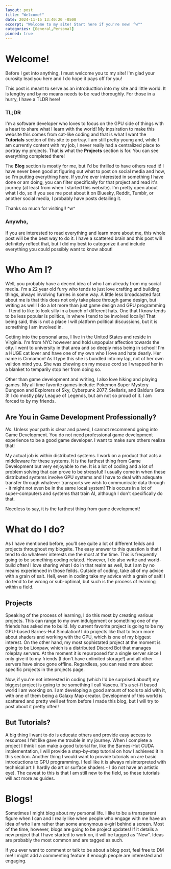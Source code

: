 ```yaml
---
layout: post
title: "Welcome!"
date: 2024-11-15 13:40:20 -0500
excerpt: "Welcome to my site! Start here if you're new! ^w^"
categories: [General,Personal]
pinned: true
---
```


# Welcome!
Before I get into anything, I must welcome you to my site! I'm glad your curosity lead you here and I do hope it pays off for you!

This post is meant to serve as an introducttion into my site and little world. It is lengthy and by no means needs to be read thoroughly. For those in a hurry, I have a TLDR here!



### TL;DR
I'm a software developer who loves to focus on the GPU side of things with a heart to share what I learn with the world! My inpsiration to make this website this comes from cat-like coding and that is what I want the **Tutorials** section of this site to portray. I am still pretty young and, while I am currently content with my job, I never really had a centralized place to portray my projects. That is what the **Projects** section is for. You can see everything completed there!

The **Blog** section is mostly for me, but I'd be thrilled to have others read it! I have never been good at figuring out what to post on social media and how, so I'm putting everything here. If you're ever interested in something I have done or am doing, you can filter specifically for that project and read it's journey (at least from when I started this website). I'm pretty open about what I do, so if you see me post about it on Bluesky, Reddit, Tumblr, or another social media, I probably have posts detailing it.

Thanks so much for visiting!! ^w^



### Anywho,
If you are interested to read everything and learn more about me, this whole post will be the best way to do it. I have a scattered brain and this post will definitely reflect that, but I did my best to categorize it and include everything you could possibly want to know about!



# Who Am I?
Well, you probably have a decent idea of who I am already from my social media. I'm a 22 year old furry who tends to just love crafting and building things, always involving furries in some way. A little less broadcasted fact about me is that this does not only take place through game design, but writing as well! I do a lot more than just game design and GPU programming - I tend to like to look silly in a bunch of different hats. One that I know tends to be less popular is politics, in where I tend to be involved locally! That being said, this is not a place I will platform political discussions, but it is something I am involved in.

Getting into the personal area, I live in the United States and reside in Virginia. I'm from NYC however and hold unpopular affection towards the city. I went to university in that area and so deeply miss being in school! I'm a HUGE cat lover and have one of my own who I love and hate dearly. Her name is Cinnamon! As I type this she is bundled into my lap, not of her own valition mind you. She was chewing on my mouse cord so I wrapped her in a blanket to temparily stop her from doing so. 

Other than game development and writing, I also love hiking and playing games. My all time favorite games include: Pokemon Super Mystery Dungeon and Explorers of Sky, Cyberpunk 2077, Stellaris, and Baldurs Gate 3! I do mostly play League of Legends, but am not so proud of it. I am forced to by my friends.



## Are You in Game Development Professionally?
*No.* Unless your path is clear and paved, I cannot recommend going into Game Development. You do not need professional game development experience to be a good game developer. I want to make sure others realize that!

My actual job is within distributed systems. I work on a product that acts a middleware for these systems. It is the farthest thing from Game Development but very enjoyable to me. It is a lot of coding and a lot of problem solving that can prove to be stressful! I usually come in when these distributed systems involve GPU systems and I have to deal with adequate transfer through whatever transports we wish to communicate data through - it might not even be in the same local system! This occurs in a lot of super-computers and systems that train AI, although I don't specifically do that.

Needless to say, it is the farthest thing from game development!



# What do I do?
As I have mentioned before, you'll see quite a lot of different feilds and projects throughout my blogsite. The easy answer to this question is that I tend to do whatever interests me the most at the time. This is frequently going to be something coding related. However, I do also write and world-build often! I love sharing what I do in that realm as well, but I am by no means experienced in those feilds. Outside of coding, take all of my advice with a grain of salt. Hell, even in coding take my advice with a grain of salt! I do tend to be wrong or sub-optimal, but such is the process of learning within a field.



## Projects
Speaking of the process of learning, I do this most by creating various projects. This can range to my own indulgement or something one of my friends has asked me to build. My current favorite project is going to be my GPU-based Barnes-Hut Simulation! I do projects like that to learn more about shaders and working with the GPU, which is one of my biggest interest. On the other hand, my most sophistated project at the moment is going to be Lionpaw, which is a distributed Discord Bot that manages roleplay servers. At the moment it is repurposed for a single server since I only give it to my friends (I don't have unlimited storage!) and all other servers have since gone offline. Regardless, you can read more about specific projects in the projects page.

Now, if you're not interested in coding (which I'd be surprised about!) my biggest project is going to be something I call Vascou. It's a sci-fi based world I am working on. I am developing a good amount of tools to aid with it, with one of them being a Galaxy Map creator. Development of this world is scattered and pretty well set from before I made this blog, but I will try to post about it pretty often! 



## But Tutorials?
A big thing I want to do is educate others and provide easy access to resources I felt like gave me trouble in my journey. When I complete a project I think I can make a good tutorial for, like the Barnes-Hut CUDA implementation, I will provide a step-by-step tutorial on how I achieved it in this section. Another thing I would want to provide tutorials on are basic introductions to GPU programming. I feel like it is always misinterpreted with technical art (I hardly do art or surface shaders - I do not have an artistic eye). The caveat to this is that I am still new to the field, so these tutorials will act more as guides. 



# Blogs!
Sometimes I might blog about my personal life. I like to be a transparent figure when I can and I really like when people who engage with me have an idea of who I am rather than some anonymous e-girl behind a screen. Most of the time, however, blogs are going to be project updates! If it details a new project that I have started to work on, it will be tagged as "New". Ideas are probably the most common and are tagged as such.

If you ever want to comment or talk to be about a blog post, feel free to DM me! I might add a commenting feature if enough people are interested and engaging.
